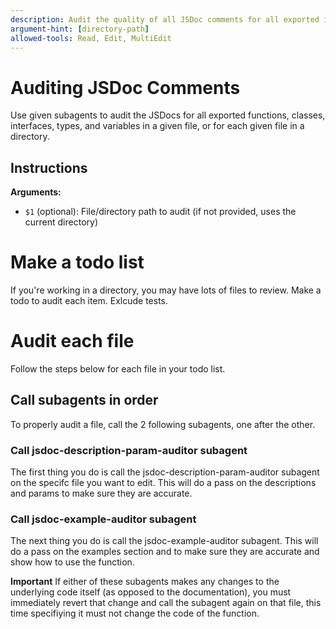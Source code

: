 ```yaml
---
description: Audit the quality of all JSDoc comments for all exported items in the provided file or directory using subagents.
argument-hint: [directory-path]
allowed-tools: Read, Edit, MultiEdit
---
```


# Auditing JSDoc Comments

Use given subagents to audit the JSDocs for all exported functions, classes, interfaces, types, and variables in a given file, or for each given file in a directory.

## Instructions

**Arguments:**

- `$1` (optional): File/directory path to audit (if not provided, uses the current directory)

# Make a todo list
If you're working in a directory, you may have lots of files to review. Make a todo to audit each item. Exlcude tests.

# Audit each file

Follow the steps below for each file in your todo list.

## Call subagents in order

To properly audit a file, call the 2 following subagents, one after the other. 

### Call jsdoc-description-param-auditor subagent

The first thing you do is call the jsdoc-description-param-auditor subagent on the specifc file you want to edit. This will do a pass on the descriptions and params to make sure they are accurate.

### Call jsdoc-example-auditor subagent

The next thing you do is call the jsdoc-example-auditor subagent. This will do a pass on the examples section and to make sure they are accurate and show how to use the function.

**Important**
If either of these subagents makes any changes to the underlying code itself (as opposed to the documentation), you must immediately revert that change and call the subagent again on that file, this time specifiying it must not change the code of the function.